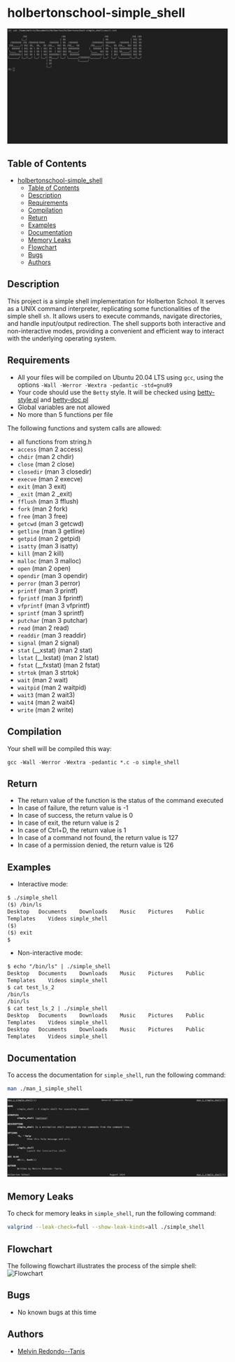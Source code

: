 # holbertonschool-simple_shell
![Simple Shell](img/simple_shell.png)

## Table of Contents
- [holbertonschool-simple\_shell](#holbertonschool-simple_shell)
	- [Table of Contents](#table-of-contents)
	- [Description](#description)
	- [Requirements](#requirements)
	- [Compilation](#compilation)
	- [Return](#return)
	- [Examples](#examples)
	- [Documentation](#documentation)
	- [Memory Leaks](#memory-leaks)
	- [Flowchart](#flowchart)
	- [Bugs](#bugs)
	- [Authors](#authors)

## Description
This project is a simple shell implementation for Holberton School. It serves as a UNIX command interpreter, replicating some functionalities of the simple shell `sh`. It allows users to execute commands, navigate directories, and handle input/output redirection. The shell supports both interactive and non-interactive modes, providing a convenient and efficient way to interact with the underlying operating system.

## Requirements
- All your files will be compiled on Ubuntu 20.04 LTS using `gcc`, using the options `-Wall -Werror -Wextra -pedantic -std=gnu89`
- Your code should use the `Betty` style. It will be checked using [betty-style.pl](https://github.com/hs-hq/Betty/blob/master/betty-style.pl "betty-style.pl") and [betty-doc.pl](https://github.com/hs-hq/Betty/blob/master/betty-doc.pl "betty-doc.pl")
- Global variables are not allowed
- No more than 5 functions per file

The following functions and system calls are allowed:
- all functions from string.h
- `access` (man 2 access)
- `chdir` (man 2 chdir)
- `close` (man 2 close)
- `closedir` (man 3 closedir)
- `execve` (man 2 execve)
- `exit` (man 3 exit)
- `_exit` (man 2 \_exit)
- `fflush` (man 3 fflush)
- `fork` (man 2 fork)
- `free` (man 3 free)
- `getcwd` (man 3 getcwd)
- `getline` (man 3 getline)
- `getpid` (man 2 getpid)
- `isatty` (man 3 isatty)
- `kill` (man 2 kill)
- `malloc` (man 3 malloc)
- `open` (man 2 open)
- `opendir` (man 3 opendir)
- `perror` (man 3 perror)
- `printf` (man 3 printf)
- `fprintf` (man 3 fprintf)
- `vfprintf` (man 3 vfprintf)
- `sprintf` (man 3 sprintf)
- `putchar` (man 3 putchar)
- `read` (man 2 read)
- `readdir` (man 3 readdir)
- `signal` (man 2 signal)
- `stat` (\_\_xstat) (man 2 stat)
- `lstat` (\_\_lxstat) (man 2 lstat)
- `fstat` (\_\_fxstat) (man 2 fstat)
- `strtok` (man 3 strtok)
- `wait` (man 2 wait)
- `waitpid` (man 2 waitpid)
- `wait3` (man 2 wait3)
- `wait4` (man 2 wait4)
- `write` (man 2 write)

## Compilation
Your shell will be compiled this way:
```
gcc -Wall -Werror -Wextra -pedantic *.c -o simple_shell
```

## Return
- The return value of the function is the status of the command executed
- In case of failure, the return value is -1
- In case of success, the return value is 0
- In case of exit, the return value is 2
- In case of Ctrl+D, the return value is 1
- In case of a command not found, the return value is 127
- In case of a permission denied, the return value is 126

## Examples
- Interactive mode:
```
$ ./simple_shell
($) /bin/ls
Desktop   Documents    Downloads    Music    Pictures    Public    Templates    Videos simple_shell
($)
($) exit
$
```
- Non-interactive mode:
```
$ echo "/bin/ls" | ./simple_shell
Desktop   Documents    Downloads    Music    Pictures    Public    Templates    Videos simple_shell
$ cat test_ls_2
/bin/ls
/bin/ls
$ cat test_ls_2 | ./simple_shell
Desktop   Documents    Downloads    Music    Pictures    Public    Templates    Videos simple_shell
Desktop   Documents    Downloads    Music    Pictures    Public    Templates    Videos simple_shell
```

## Documentation
To access the documentation for `simple_shell`, run the following command:
```bash
man ./man_1_simple_shell
```
![Man](img/man.png)

## Memory Leaks
To check for memory leaks in `simple_shell`, run the following command:
```bash
valgrind --leak-check=full --show-leak-kinds=all ./simple_shell
```

## Flowchart
The following flowchart illustrates the process of the simple shell:
![Flowchart](img/flowchart.png)


## Bugs
- No known bugs at this time

## Authors
- [Melvin Redondo--Tanis]("https://melvin.redondotanis.com")
